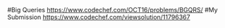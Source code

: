 #Big Queries
https://www.codechef.com/OCT16/problems/BGQRS/
#My Submission
https://www.codechef.com/viewsolution/11796367
